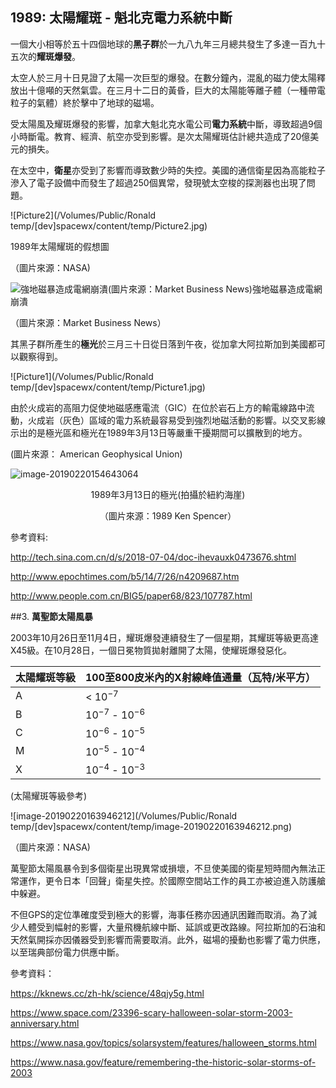 ## 1989: 太陽耀斑 - 魁北克電力系統中斷

一個大小相等於五十四個地球的**黑子群**於一九八九年三月總共發生了多達一百九十五次的**耀斑爆發**。

太空人於三月十日見證了太陽一次巨型的爆發。在數分鐘內，混亂的磁力使太陽釋放出十億噸的天然氣雲。在三月十二日的黃昏，巨大的太陽能等離子體（一種帶電粒子的氣體）終於擊中了地球的磁場。

受太陽風及耀斑爆發的影響，加拿大魁北克水電公司**電力系統**中斷，導致超過9個小時斷電。教育、經濟、航空亦受到影響。是次太陽耀斑估計總共造成了20億美元的損失。

在太空中，**衛星**亦受到了影響而導致數少時的失控。美國的通信衛星因為高能粒子滲入了電子設備中而發生了超過250個異常，發現號太空梭的探測器也出現了問題。

![Picture2](/Volumes/Public/Ronald temp/[dev]spacewx/content/temp/Picture2.jpg)

1989年太陽耀斑的假想圖

（圖片來源：NASA)

![強地磁暴造成電網崩潰(圖片來源：Market Business News)](http://n.sinaimg.cn/tech/crawl/93/w550h343/20180704/SzWi-hevauxk0432778.jpg)強地磁暴造成電網崩潰

（圖片來源：Market Business News）

其黑子群所產生的**極光**於三月三十日從日落到午夜，從加拿大阿拉斯加到美國都可以觀察得到。

![Picture1](/Volumes/Public/Ronald temp/[dev]spacewx/content/temp/Picture1.jpg)

由於火成岩的高阻力促使地磁感應電流（GIC）在位於岩石上方的輸電線路中流動，火成岩（灰色）區域的電力系統最容易受到強烈地磁活動的影響。以交叉影線示出的是極光區和極光在1989年3月13日等嚴重干擾期間可以擴散到的地方。

(圖片來源： American Geophysical Union)

![image-20190220154643064](/Users/kathy/Library/Application%20Support/typora-user-images/image-20190220154643064.png)

<p align="center">1989年3月13日的極光(拍攝於紐約海崖)
<p align="center">（圖片來源：1989 Ken Spencer）



參考資料:

http://tech.sina.com.cn/d/s/2018-07-04/doc-ihevauxk0473676.shtml

http://www.epochtimes.com/b5/14/7/26/n4209687.htm

http://www.people.com.cn/BIG5/paper68/823/107787.html

##3. **萬聖節太陽風暴**

2003年10月26日至11月4日，耀斑爆發連續發生了一個星期，其耀斑等級更高達X45級。在10月28日，一個日冕物質拋射離開了太陽，使耀斑爆發惡化。

| 太陽耀斑等級 | 100至800皮米內的X射線峰值通量（瓦特/米平方） |
| ------------ | -------------------------------------------- |
| A            | < $10^{-7}$                                  |
| B            | $10^{-7}$ - $10^{-6}$                        |
| C            | $10^{-6}$ - $10^{-5}$                        |
| M            | $10^{-5}$ - $10^{-4}$                        |
| X            | $10^{-4}$ - $10^{-3}$                        |

(太陽耀斑等級參考)

![image-20190220163946212](/Volumes/Public/Ronald temp/[dev]spacewx/content/temp/image-20190220163946212.png)

（圖片來源：NASA)

萬聖節太陽風暴令到多個衛星出現異常或損壞，不旦使美國的衛星短時間內無法正常運作，更令日本「回聲」衛星失控。於國際空間站工作的員工亦被迫進入防護艙中躲避。

不但GPS的定位準確度受到極大的影響，海事任務亦因通訊困難而取消。為了減少人體受到幅射的影響，大量飛機航線中斷、延誤或更改路線。阿拉斯加的石油和天然氣開採亦因儀器受到影響而需要取消。此外，磁場的擾動也影響了電力供應，以至瑞典部份電力供應中斷。

參考資料：

https://kknews.cc/zh-hk/science/48qjy5g.html

https://www.space.com/23396-scary-halloween-solar-storm-2003-anniversary.html

<https://www.nasa.gov/topics/solarsystem/features/halloween_storms.html>

https://www.nasa.gov/feature/remembering-the-historic-solar-storms-of-2003